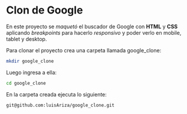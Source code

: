 # Clon de Google

En este proyecto se _maquetó_ el buscador de Google con **HTML** y **CSS** aplicando _breakpoints_ para hacerlo _responsivo_ y poder verlo en mobile, tablet y desktop.

Para clonar el proyecto crea una carpeta llamada google_clone:
```sh
mkdir google_clone
```
Luego ingresa a ella:
```sh
cd google_clone
```
En la carpeta creada ejecuta lo siguiente:
```sh
git@github.com:luisAriza/google_clone.git
```
